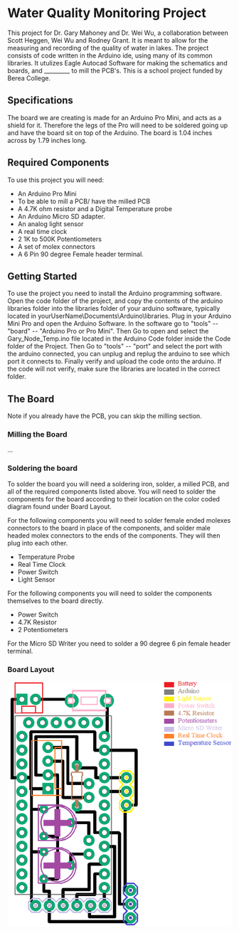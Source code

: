 # Water Quality Monitoring Project
This project for Dr. Gary Mahoney and Dr. Wei Wu, a collaboration between Scott Heggen, Wei Wu and Rodney Grant. It is meant to allow for the measuring and recording of the quality of water in lakes. The project consists of code written in the Arduino ide, using many of its common libraries. It utulizes Eagle Autocad Software for making the schematics and boards, and _________ to mill the PCB's. This is a school project funded by Berea College.

## Specifications
The board we are creating is made for an Arduino Pro Mini, and acts as a shield for it. Therefore the legs of the Pro will need to be soldered going up and have the board sit on top of the Arduino. The board is 1.04 inches across by 1.79 inches long. 

## Required Components
To use this project you will need: 
- An Arduino Pro Mini
- To be able to mill a PCB/ have the milled PCB 
- A 4.7K ohm resistor and a Digital Temperature probe
- An Arduino Micro SD adapter.  
- An analog light sensor
- A real time clock
- 2 1K to 500K Potentiometers
- A set of molex connectors
- A 6 Pin 90 degree Female header terminal.   

## Getting Started
To use the project you need to install the Arduino programming software. Open the code folder of the project, and copy the contents of the arduino libraries folder into the libraries folder of your arduino software, typically located in yourUserName\Documents\Arduino\libraries. Plug in your Arduino Mini Pro and open the Arduino Software. In the software go to "tools" -- "board" -- "Arduino Pro or Pro Mini". Then Go to open and select the Gary_Node_Temp.ino file located in the Arduino Code folder inside the Code folder of the Project. Then Go to "tools" -- "port" and select the port with the arduino connected, you can unplug and replug the arduino to see which port it connects to. Finally verify and upload the code onto the arduino. If the code will not verify, make sure the libraries are located in the correct folder.  

## The Board
Note if you already have the PCB, you can skip the milling section.  

### Milling the Board
...

### Soldering the board 
To solder the board you will need a soldering iron, solder, a milled PCB, and all of the required components listed above. 
You will need to solder the components for the board according to their location on the color coded diagram found under Board Layout. 

For the following components you will need to solder female ended molexes connectors to the board in place of the components, and solder male headed molex connectors to the ends of the components. They will then plug into each other.
- Temperature Probe
- Real Time Clock
- Power Switch
- Light Sensor

For the following components you will need to solder the components themselves to the board directly.
- Power Switch
- 4.7K Resistor
- 2 Potentiometers

For the Micro SD Writer you need to solder a 90 degree 6 pin female header terminal.

### Board Layout
![Board Layout](https://github.com/Grantrd/Water_Project/blob/master/Images/Board_Layout.png "Board")

